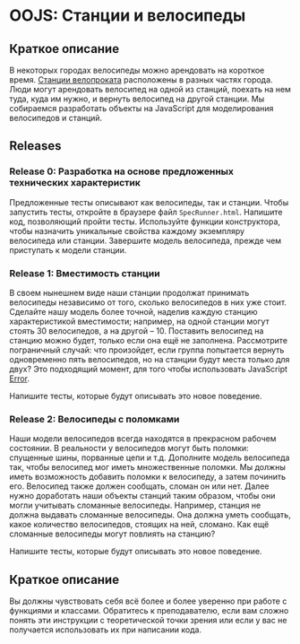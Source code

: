 # OOJS:  Станции и велосипеды

## Краткое описание
В некоторых городах велосипеды можно арендовать на короткое время. [Станции велопроката](https://www.google.com/search?q=bike+rental+stations&espv=2&biw=1366&bih=647&tbm=isch&tbo=u&source=univ&sa=X&ved=0ahUKEwjhuaOwsf3LAhUFOiYKHQOZCkwQsAQIGw) расположены в разных частях города. Люди могут арендовать велосипед на одной из станций, поехать на нем туда, куда им нужно, и вернуть велосипед на другой станции. Мы собираемся разработать объекты на JavaScript для моделирования велосипедов и станций.


## Releases
### Release 0:  Разработка на основе предложенных технических характеристик
Предложенные тесты описывают как велосипеды, так и станции. Чтобы запустить тесты, откройте в браузере файл `SpecRunner.html`.  Напишите код, позволяющий пройти тесты. Используйте функции конструктора, чтобы назначить уникальные свойства каждому экземпляру велосипеда или станции. 
Завершите модель велосипеда, прежде чем приступать к модели станции.


### Release 1:  Вместимость станции
В своем нынешнем виде наши станции продолжат принимать велосипеды независимо от того, сколько велосипедов в них уже стоит. Сделайте нашу модель более точной, наделив каждую станцию характеристикой вместимости; например, на одной станции могут стоять 30 велосипедов, а на другой – 10. Поставить велосипед на станцию можно будет, только если она ещё не заполнена. Рассмотрите пограничный случай: что произойдет, если группа попытается вернуть одновременно пять велосипедов, но на станции будут места только для двух?  Это подходящий момент,  для того чтобы использовать JavaScript [Error](https://developer.mozilla.org/en-US/docs/Web/JavaScript/Reference/Global_Objects/Error).

Напишите тесты, которые будут описывать это новое поведение.


### Release 2:  Велосипеды с поломками
Наши модели велосипедов всегда находятся в прекрасном рабочем состоянии. В реальности у велосипедов могут быть поломки: спущенные шины, порванные цепи и т.д. Дополните модель велосипеда так, чтобы велосипед мог иметь множественные поломки. Мы должны иметь возможность добавить поломки к велосипеду, а затем починить его. Велосипед также должен сообщать, сломан он или нет.
Далее нужно доработать наши объекты станций таким образом, чтобы они могли учитывать сломанные велосипеды. Например, станция не должна выдавать сломанные велосипеды. Она должна уметь сообщать, какое количество велосипедов, стоящих на ней, сломано. Как ещё сломанные велосипеды могут повлиять на станцию?

Напишите тесты, которые будут описывать это новое поведение.


## Краткое описание
Вы должны чувствовать себя всё более и более уверенно при работе с функциями и классами. Обратитесь к преподавателю, если вам сложно понять эти инструкции с теоретической точки зрения или если у вас не получается использовать их при написании кода.

[изображение станции]: https://www.google.com/search?q=bike+rental+stations&espv=2&biw=1366&bih=647&tbm=isch&tbo=u&source=univ&sa=X&ved=0ahUKEwjhuaOwsf3LAhUFOiYKHQOZCkwQsAQIGw
[Error]: https://developer.mozilla.org/en-US/docs/Web/JavaScript/Reference/Global_Objects/Error

